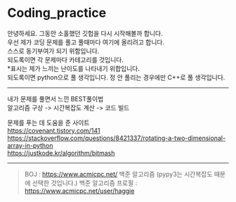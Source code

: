 # Coding_practice

안녕하세요. 그동안 소홀했던 깃헙을 다시 시작해볼까 합니다. <br/>
우선 제가 코딩 문제를 풀고 풀때마다 여기에 올리려고 합니다. <br/>
스스로 동기부여가 되기 위함입니다. <br/>
되도록이면 각 문제마다 카테고리를  것입니다. <br/>
\*표시는 제가 느끼는 난이도를 나타내기 위합입니다.<br/>
되도록이면 python으로 풀 생각입니다. 정 안 풀리는 경우에만 C++로 풀 생각입니다.

----------------

내가 문제를 풀면서 느낀 BEST풀이법<br/>
알고리즘 구상 -> 시간복잡도 계산 -> 코드 빌드<br/>

문제를 푸는 데 도움을 준 사이트 <br/>
https://covenant.tistory.com/141 <br/>
https://stackoverflow.com/questions/8421337/rotating-a-two-dimensional-array-in-python <br/>
https://justkode.kr/algorithm/bitmash <br/>

------------------------

> BOJ : https://www.acmicpc.net/ 백준 알고리즘 (pypy3는 시간복잡도 때문에 선택한 것입니다.)
> 백준 알고리즘 프로필 : https://www.acmicpc.net/user/haggie
